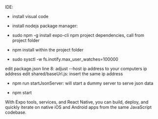 IDE:
* install visual code
* install nodejs
package manager:
* sudo npm -g install expo-cli
npm project dependencies, call from project folder
* npm install
within the project folder

* sudo sysctl -w fs.inotify.max_user_watches=100000

edit package.json line 8: adjust --host ip address to your computers ip address
edit shared/baseUrl.js: insert the same ip address
* npm run startJsonServer: will start a dummy server to serve json data

* npm start


With Expo tools, services, and React Native, 
you can build, deploy, and quickly iterate on 
native iOS and Android apps from the same 
JavaScript codebase.


